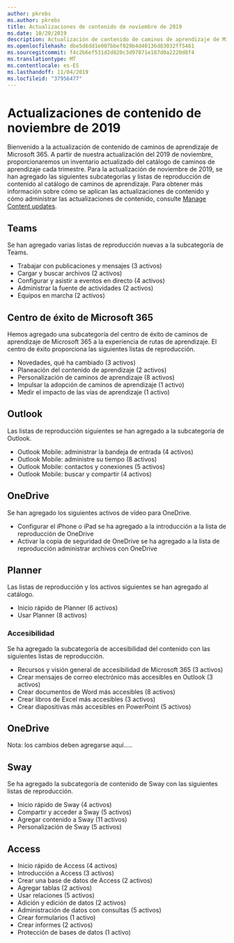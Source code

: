 ```yaml
---
author: pkrebs
ms.author: pkrebs
title: Actualizaciones de contenido de noviembre de 2019
ms.date: 10/20/2019
description: Actualización de contenido de caminos de aprendizaje de Microsoft 365
ms.openlocfilehash: dbe5d6dd1e007bbef029b4d40136d83032ff5461
ms.sourcegitcommit: f4c2b6ef531d2d820c3d97871e187d0a2220d8f4
ms.translationtype: MT
ms.contentlocale: es-ES
ms.lasthandoff: 11/04/2019
ms.locfileid: "37956477"
---
```

# <a name="november-2019-content-updates"></a>Actualizaciones de contenido de noviembre de 2019
Bienvenido a la actualización de contenido de caminos de aprendizaje de Microsoft 365. A partir de nuestra actualización del 2019 de noviembre, proporcionaremos un inventario actualizado del catálogo de caminos de aprendizaje cada trimestre. Para la actualización de noviembre de 2019, se han agregado las siguientes subcategorías y listas de reproducción de contenido al catálogo de caminos de aprendizaje. Para obtener más información sobre cómo se aplican las actualizaciones de contenido y cómo administrar las actualizaciones de contenido, consulte [Manage Content updates](custom_contentupdatesmanage.md).    

## <a name="teams"></a>Teams
Se han agregado varias listas de reproducción nuevas a la subcategoría de Teams.
- Trabajar con publicaciones y mensajes (3 activos)
- Cargar y buscar archivos (2 activos)
- Configurar y asistir a eventos en directo (4 activos)
- Administrar la fuente de actividades (2 activos)
- Equipos en marcha (2 activos)

## <a name="microsoft-365-success-center"></a>Centro de éxito de Microsoft 365
Hemos agregado una subcategoría del centro de éxito de caminos de aprendizaje de Microsoft 365 a la experiencia de rutas de aprendizaje. El centro de éxito proporciona las siguientes listas de reproducción.
- Novedades, qué ha cambiado (3 activos)
- Planeación del contenido de aprendizaje (2 activos)
- Personalización de caminos de aprendizaje (8 activos)
- Impulsar la adopción de caminos de aprendizaje (1 activo)
- Medir el impacto de las vías de aprendizaje (1 activo)

## <a name="outlook"></a>Outlook
Las listas de reproducción siguientes se han agregado a la subcategoría de Outlook. 
- Outlook Mobile: administrar la bandeja de entrada (4 activos)
- Outlook Mobile: administre su tiempo (8 activos)
- Outlook Mobile: contactos y conexiones (5 activos)
- Outlook Mobile: buscar y compartir (4 activos)

## <a name="onedrive"></a>OneDrive
Se han agregado los siguientes activos de vídeo para OneDrive. 
- Configurar el iPhone o iPad se ha agregado a la introducción a la lista de reproducción de OneDrive
- Activar la copia de seguridad de OneDrive se ha agregado a la lista de reproducción administrar archivos con OneDrive

## <a name="planner"></a>Planner
Las listas de reproducción y los activos siguientes se han agregado al catálogo.  
- Inicio rápido de Planner (6 activos)
- Usar Planner (8 activos)

### <a name="accessibility"></a>Accesibilidad
Se ha agregado la subcategoría de accesibilidad del contenido con las siguientes listas de reproducción. 
- Recursos y visión general de accesibilidad de Microsoft 365 (3 activos)
- Crear mensajes de correo electrónico más accesibles en Outlook (3 activos)
- Crear documentos de Word más accesibles (8 activos)
- Crear libros de Excel más accesibles (3 activos)
- Crear diapositivas más accesibles en PowerPoint (5 activos)

## <a name="onedrive"></a>OneDrive
Nota: los cambios deben agregarse aquí.....

## <a name="sway"></a>Sway
Se ha agregado la subcategoría de contenido de Sway con las siguientes listas de reproducción. 
- Inicio rápido de Sway (4 activos)
- Compartir y acceder a Sway (5 activos)
- Agregar contenido a Sway (11 activos)
- Personalización de Sway (5 activos)

## <a name="access"></a>Access
- Inicio rápido de Access (4 activos)
- Introducción a Access (3 activos)
- Crear una base de datos de Access (2 activos)
- Agregar tablas (2 activos)
- Usar relaciones (5 activos)
- Adición y edición de datos (2 activos)
- Administración de datos con consultas (5 activos)
- Crear formularios (1 activo)
- Crear informes (2 activos)
- Protección de bases de datos (1 activo)

